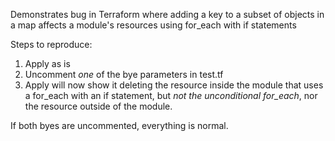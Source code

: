 Demonstrates bug in Terraform where adding a key to a subset of objects in a map affects a module's resources using for_each with if statements

Steps to reproduce:
1. Apply as is
2. Uncomment *one* of the bye parameters in test.tf
3. Apply will now show it deleting the resource inside the module that uses a for_each with an if statement, but *not the unconditional for_each*, nor the resource outside of the module.

If both byes are uncommented, everything is normal.